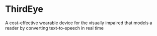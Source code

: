 # ThirdEye
A cost-effective wearable device for the visually impaired that models a reader by converting text-to-speech in real time
